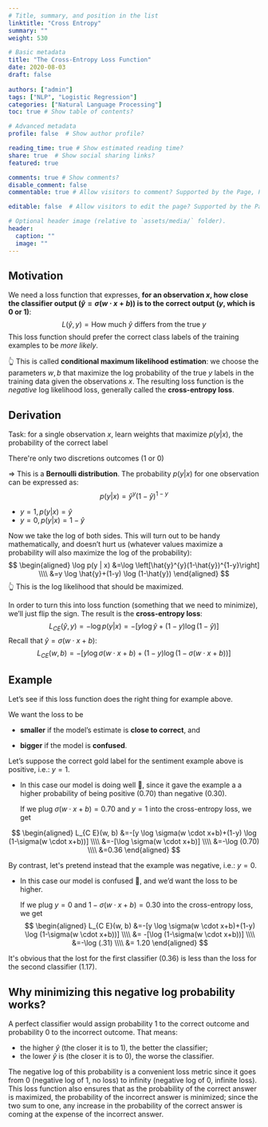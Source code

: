 ```yaml
---
# Title, summary, and position in the list
linktitle: "Cross Entropy"
summary: ""
weight: 530

# Basic metadata
title: "The Cross-Entropy Loss Function"
date: 2020-08-03
draft: false
 
authors: ["admin"]
tags: ["NLP", "Logistic Regression"]
categories: ["Natural Language Processing"]
toc: true # Show table of contents?

# Advanced metadata
profile: false  # Show author profile?

reading_time: true # Show estimated reading time?
share: true  # Show social sharing links?
featured: true

comments: true # Show comments?
disable_comment: false
commentable: true # Allow visitors to comment? Supported by the Page, Post, and Docs content types.

editable: false  # Allow visitors to edit the page? Supported by the Page, Post, and Docs content types.

# Optional header image (relative to `assets/media/` folder).
header:
  caption: ""
  image: ""
---
```


## Motivation

We need a loss function that expresses, **for an observation $x$, how close the classifier output ($\hat{y}=\sigma(w \cdot x+b)$) is to the correct output ($y$, which is $0$ or $1$)**:
$$
L(\hat{y}, y)= \text{How much } \hat{y} \text{ differs from the true } y
$$
This loss function should prefer the correct class labels of the training examples to be *more likely*. 

👆 This is called **conditional maximum likelihood estimation**: we choose the parameters $w, b$ that maximize the log probability of the true $y$ labels in the training data given the observations $x$. The resulting loss function is the *negative* log likelihood loss, generally called the **cross-entropy loss**.

## Derivation

Task: for a single observation $x$,   learn weights that maximize $p(y|x)$, the probability of the correct label 

There're only two discretions outcomes ($1$ or $0$)

$\Rightarrow$ This is a **Bernoulli distribution**. The probability $p(y|x)$ for one observation can be expressed as:
$$
p(y | x)=\hat{y}^{y}(1-\hat{y})^{1-y}
$$

- $y=1, p(y|x)=\hat{y}$
- $y=0, p(y|x)=1-\hat{y}$

Now we take the log of both sides. This will turn out to be handy mathematically, and doesn’t hurt us (whatever values maximize a probability will also maximize the log of the probability):
$$
\begin{aligned}
\log p(y | x) &=\log \left[\hat{y}^{y}(1-\hat{y})^{1-y}\right] \\\\
&=y \log \hat{y}+(1-y) \log (1-\hat{y})
\end{aligned}
$$
👆 This is the log likelihood that should be maximized.

In order to turn this into loss function (something that we need to minimize), we’ll just flip the sign. The result is the **cross-entropy loss**: 
$$
L_{C E}(\hat{y}, y)=-\log p(y | x)=-[y \log \hat{y}+(1-y) \log (1-\hat{y})]
$$
Recall that $\hat{y}=\sigma(w \cdot x+b)$:
$$
L_{C E}(w, b)=-[y \log \sigma(w \cdot x+b)+(1-y) \log (1-\sigma(w \cdot x+b))]
$$

## Example

Let’s see if this loss function does the right thing for example above.

We want the loss to be 

- **smaller** if the model’s estimate is **close to correct**, and 

- **bigger** if the model is **confused**.

Let’s suppose the correct gold label for the sentiment example above is positive, i.e.: $y=1$.

- In this case our model is doing well 👏, since it gave the example a a higher probability of being positive ($0.70$) than negative ($0.30$).

  If we plug $\sigma(w \cdot x+b)=0.70$ and $y=1$ into the cross-entropy loss, we get

$$
\begin{aligned}
L_{C E}(w, b) &=-[y \log \sigma(w \cdot x+b)+(1-y) \log (1-\sigma(w \cdot x+b))] \\\\
&=-[\log \sigma(w \cdot x+b)] \\\\
&=-\log (0.70) \\\\
&=0.36
\end{aligned}
$$

By contrast, let's pretend instead that the example was negative, i.e.: $y=0$.

- In this case our model is confused 🤪, and we’d want the loss to be higher.

  If we plug $y=0$ and $1-\sigma(w \cdot x+b)=0.30$ into the cross-entropy loss, we get
  $$
  \begin{aligned}
  L_{C E}(w, b) &=-[y \log \sigma(w \cdot x+b)+(1-y) \log (1-\sigma(w \cdot x+b))] \\\\
  &= -[\log (1-\sigma(w \cdot x+b))] \\\\
  &=-\log (.31) \\\\
  &= 1.20
  \end{aligned}
  $$

It's obvious that the lost for the first classifier ($0.36$) is less than the loss for the second classifier ($1.17$).

## Why minimizing this negative log probability works?

A perfect classifier would assign probability $1$ to the correct outcome and probability $0$ to the incorrect outcome. That means: 

- the higher $\hat{y}$ (the closer it is to 1), the better the classifier; 
- the lower $\hat{y}$ is (the closer it is to 0), the worse the classifier. 

The negative log of this probability is a convenient loss metric since it goes from 0 (negative log of 1, no loss) to infinity (negative log of 0, infinite loss). This loss function also ensures that as the probability of the correct answer is maximized, the probability of the incorrect answer is minimized; since the two sum to one, any increase in the probability of the correct answer is coming at the expense of the incorrect answer.

